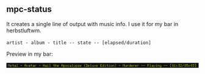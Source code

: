 ## mpc-status

It creates a single line of output with music info. I use it for my bar in herbstluftwm.

`artist - album - title -- state -- [elapsed/duration]`

Preview in my bar:

![preview](images/preview.png?raw=true "preview")
